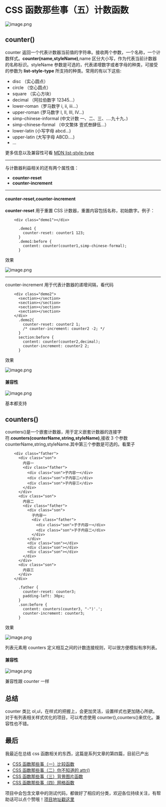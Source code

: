 # CSS 函数那些事（五）计数函数

![image.png](https://i.loli.net/2020/12/20/dQc4XgFWS71tsej.png)

## counter()

counter 返回一个代表计数器当前值的字符串。接收两个参数，一个名称，一个计数样式。**counter(name,styleName)**,name 区分大小写，作为代表当前计数器的名称标识。styleName 参数是可选的，代表递增数字或者字母的种类，可接受的参数为 **list-style-type** 所支持的种类。常用的有以下这些:

- disc （实心圆点）
- circle （空心圆点）
- square （实心方块）
- decimal （阿拉伯数字 12345...）
- lower-roman（罗马数字 i, ii, iii...）
- upper-roman (罗马数字 I, II, III, IV...)
- simp-chinese-informal (中文计数 一、二、三、....九十九、)
- simp-chinese-formal （中文繁体 壹贰叁肆伍...）
- lower-latin (小写字母 abcd...)
- upper-latin (大写字母 ABCD....)
- ...

更多信息以及兼容性可看 [MDN list-style-type](https://developer.mozilla.org/zh-CN/docs/Web/CSS/list-style-type "MDN list-style-type")

---

与计数器利益相关的还有两个属性值：

- **counter-reset**
- **counter-increment**

---

#### counter-reset,counter-increment

**counter-reset** 用于重置 CSS 计数器，重置内容包括名称，初始数字。例子：

    	<div class="demo1"></div>

          .demo1 {
            counter-reset: counter1 123;
          }
          .demo1:before {
            content: counter(counter1,simp-chinese-formal);
          }

效果

![image.png](https://i.loli.net/2020/12/20/ehidJGm4Ojc9fUq.png)

---

counter-increment 用于代表计数器的递增间隔，看代码

        <div class="demo2">
          <section></section>
          <section></section>
          <section></section>
          <section></section>
        </div>
          .demo2{
            counter-reset: counter2 1;
            /* counter-increment: counter2 -2; */
          }
          section:before {
            content: counter(counter2,decimal);
            counter-increment: counter2 2;
          }

效果

![image.png](https://i.loli.net/2020/12/20/9QxF6KbYUwLdsOc.png)

#### 兼容性

![image.png](https://i.loli.net/2020/12/20/rtmzQVyMJFY8Efn.png)

基本都支持

## counters()

counters()是一个嵌套计数器，用于定义嵌套计数器的连接字符.**counters(counterName,string,styleName)**,接收 3 个参数 counterName,string,styleName.其中第三个参数是可选的。看栗子

        <div class="father">
          <div class="son">
            内容一
            <div class="father">
              <div class="son">子内容一</div>
              <div class="son">子内容二</div>
              <div class="son">子内容三</div>
            </div>
          </div>
          <div class="son">
            内容二
            <div class="father">
              <div class="son">
                子内容一
                <div class="father">
                  <div class="son">子子内容一</div>
                  <div class="son">子子内容二</div>
                </div>
              </div>
              <div class="son"></div>
              <div class="son"></div>
              <div class="son"></div>
            </div>
          </div>
          <div class="son">
            内容三
          </div>
        </div>

          .father {
            counter-reset: counter3;
            padding-left: 30px;
          }
          .son:before {
            content: counters(counter3, "-")'.';
            counter-increment: counter3;
          }

效果

![image.png](https://i.loli.net/2020/12/20/Owu2ZiWvpkcbr6h.png)

列表元素用 counters 定义相互之间的计数连接规则，可以很方便模拟有序列表。

#### 兼容性

![image.png](https://i.loli.net/2020/12/20/TVZ4hwnJzvCWt9X.png)

兼容性跟 counter 一样

## 总结

counter 类比 ol,ul，在样式的把握上，会更加灵活，设置样式也更加随心所欲。对于有列表相关样式优化的项目，可以考虑使用 counter(),counters()来优化。兼容性也不错。

## 最后

我最近在总结 css 函数相关的东西，这篇是系列文章的第四篇，目前已产出

- [CSS 函数那些事（一）比较函数](https://juejin.cn/post/6898141267771801613 "CSS函数那些事（一）比较函数")
- [CSS 函数那些事（二）你不知道的 attr()](https://juejin.cn/post/6898945436988473358 "CSS 函数那些事（二）你不知道的 attr()")
- [CSS 函数那些事（三）背景图片函数](https://juejin.cn/post/6901848317823549454 "CSS函数那些事（三）背景图片函数")
- [CSS 函数那些事（四）网格函数](https://juejin.cn/post/6907061355291869197 "CSS函数那些事（四）网格函数")

项目中会包含文章中的测试代码，都做好了相应的分类，欢迎各位持续关注，有帮助话可以点个赞哦！[项目地址戳这里](https://github.com/Kerinlin/CSS-Function "项目地址戳这里")
